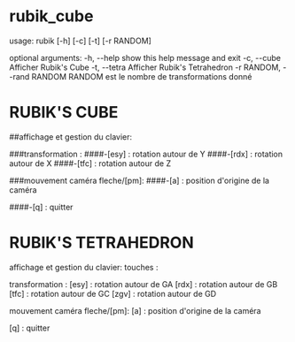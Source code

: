 # rubik_cube

usage: rubik [-h] [-c] [-t] [-r RANDOM]

optional arguments:
  -h, --help            show this help message and exit
  -c, --cube            Afficher Rubik's Cube
  -t, --tetra           Afficher Rubik's Tetrahedron
  -r RANDOM, --rand RANDOM
                        RANDOM est le nombre de transformations donné


#                     RUBIK'S CUBE           
                                
 ##affichage et gestion du clavier:

 ###transformation : 
 ####-[esy]   : rotation autour de Y 
 ####-[rdx]   : rotation autour de X 
 ####-[tfc]   : rotation autour de Z 

 ###mouvement caméra fleche/[pm]:
 ####-[a]     : position d'origine de la caméra

 ####-[q]     : quitter




#                     RUBIK'S TETRAHEDRON      
                                
 affichage et gestion du clavier:
 touches : 

 transformation : 
 [esy]   : rotation autour de GA
 [rdx]   : rotation autour de GB
 [tfc]   : rotation autour de GC
 [zgv]   : rotation autour de GD

 mouvement caméra fleche/[pm]:
 [a]     : position d'origine de la caméra

 [q]     : quitter


